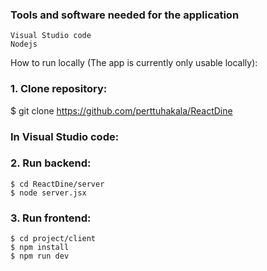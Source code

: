 ### Tools and software needed for the application
```
Visual Studio code
Nodejs
```

How to run locally (The app is currently only usable locally): 

### 1. Clone repository: 
$ git clone https://github.com/perttuhakala/ReactDine
   
### In Visual Studio code:

### 2. Run backend: 
```
$ cd ReactDine/server
$ node server.jsx
```
### 3. Run frontend:
```
$ cd project/client
$ npm install
$ npm run dev
```
